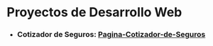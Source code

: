 # Proyectos de Desarrollo Web
- <h3> Cotizador de Seguros: <a href='https://sweet-gumption-bd275d.netlify.app/'> Pagina-Cotizador-de-Seguros</a> </h3>
